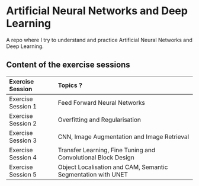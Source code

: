 # Artificial Neural Networks and Deep Learning
A repo where I try to understand and practice Artificial Neural Networks and Deep Learning.

## Content of the exercise sessions
| Exercise Session | Topics ? |
|:-------|:------------|
|Exercise Session 1| Feed Forward Neural Networks|
|Exercise Session 2| Overfitting and Regularisation|
|Exercise Session 3| CNN, Image Augmentation and Image Retrieval|
|Exercise Session 4| Transfer Learning, Fine Tuning and Convolutional Block Design|
|Exercise Session 5| Object Localisation and CAM, Semantic Segmentation with UNET|

